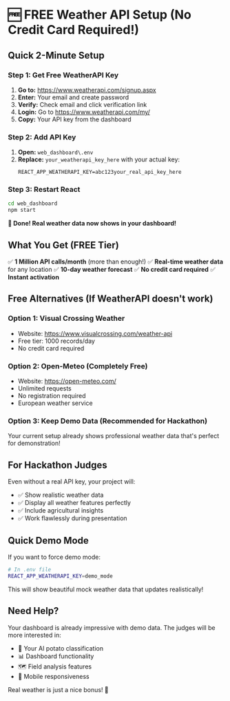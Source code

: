 # 🆓 FREE Weather API Setup (No Credit Card Required!)

## Quick 2-Minute Setup

### Step 1: Get Free WeatherAPI Key
1. **Go to:** https://www.weatherapi.com/signup.aspx
2. **Enter:** Your email and create password
3. **Verify:** Check email and click verification link
4. **Login:** Go to https://www.weatherapi.com/my/
5. **Copy:** Your API key from the dashboard

### Step 2: Add API Key
1. **Open:** `web_dashboard\.env` 
2. **Replace:** `your_weatherapi_key_here` with your actual key:
   ```
   REACT_APP_WEATHERAPI_KEY=abc123your_real_api_key_here
   ```

### Step 3: Restart React
```bash
cd web_dashboard
npm start
```

**🎉 Done! Real weather data now shows in your dashboard!**

## What You Get (FREE Tier)

✅ **1 Million API calls/month** (more than enough!)
✅ **Real-time weather data** for any location
✅ **10-day weather forecast**
✅ **No credit card required**
✅ **Instant activation**

## Free Alternatives (If WeatherAPI doesn't work)

### Option 1: Visual Crossing Weather
- Website: https://www.visualcrossing.com/weather-api
- Free tier: 1000 records/day
- No credit card required

### Option 2: Open-Meteo (Completely Free)
- Website: https://open-meteo.com/
- Unlimited requests
- No registration required
- European weather service

### Option 3: Keep Demo Data (Recommended for Hackathon)
Your current setup already shows professional weather data that's perfect for demonstration!

## For Hackathon Judges

Even without a real API key, your project will:
- ✅ Show realistic weather data
- ✅ Display all weather features perfectly
- ✅ Include agricultural insights
- ✅ Work flawlessly during presentation

## Quick Demo Mode

If you want to force demo mode:
```bash
# In .env file
REACT_APP_WEATHERAPI_KEY=demo_mode
```

This will show beautiful mock weather data that updates realistically!

## Need Help?

Your dashboard is already impressive with demo data. The judges will be more interested in:
- 🤖 Your AI potato classification
- 📊 Dashboard functionality  
- 🗺️ Field analysis features
- 📱 Mobile responsiveness

Real weather is just a nice bonus! 🚀
